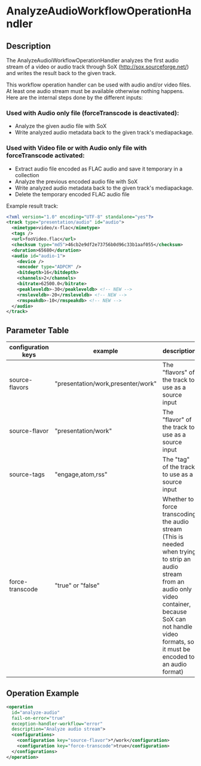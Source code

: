 # AnalyzeAudioWorkflowOperationHandler

## Description
The AnalyzeAudioiWorkflowOperationHandler analyzes the first audio stream of a video or audio track through SoX
(http://sox.sourceforge.net/) and writes the result back to the given track.

This workflow operation handler can be used with audio and/or video files. At least one audio stream must be available
otherwise nothing happens. Here are the internal steps done by the different inputs:

### Used with Audio only file (forceTranscode is deactivated):
* Analyze the given audio file with SoX
* Write analyzed audio metadata back to the given track's mediapackage.

### Used with Video file or with Audio only file with forceTranscode activated:
* Extract audio file encoded as FLAC audio and save it temporary in a collection
* Analyze the previous encoded audio file with SoX
* Write analyzed audio metadata back to the given track's mediapackage.
* Delete the temporary encoded FLAC audio file

Example result track:

```xml
<?xml version="1.0" encoding="UTF-8" standalone="yes"?>
<track type="presentation/audio" id="audio">
  <mimetype>video/x-flac</mimetype>
  <tags />
  <url>fooVideo.flac</url>
  <checksum type="md5">46cb2e9df2e73756b0d96c33b1aaf055</checksum>
  <duration>65680</duration>
  <audio id="audio-1">
    <device />
    <encoder type="ADPCM" />
    <bitdepth>16</bitdepth>
    <channels>2</channels>
    <bitrate>62500.0</bitrate>
    <peakleveldb>-30</peakleveldb> <!-- NEW -->
    <rmsleveldb>-20</rmsleveldb> <!-- NEW -->
    <rmspeakdb>-10</rmspeakdb> <!-- NEW -->
  </audio>
</track>
```

## Parameter Table


|configuration keys|example                           |description|default value|
|------------------|----------------------------------|-----------|-------------|
|source-flavors    |"presentation/work,presenter/work"|The "flavors" of the track to use as a source input|EMPTY|
|source-flavor     |"presentation/work"               |The "flavor" of the track to use as a source input|EMPTY|
|source-tags       |"engage,atom,rss"                 |The "tag" of the track to use as a source input|EMPTY|
|force-transcode   |"true" or "false"                 |Whether to force transcoding the audio stream (This is needed when trying to strip an audio stream from an audio only video container, because SoX can not handle video formats, so it must be encoded to an audio format)|FALSE|

## Operation Example

```xml
<operation
  id="analyze-audio"
  fail-on-error="true"
  exception-handler-workflow="error"
  description="Analyze audio stream">
  <configurations>
    <configuration key="source-flavor">*/work</configuration>
    <configuration key="force-transcode">true</configuration>
  </configurations>
</operation>
```

